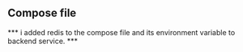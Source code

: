## Compose file
*** i added redis to the compose file and its environment variable to backend service. ***


